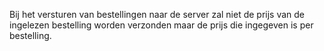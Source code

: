 Bij het versturen van bestellingen naar de server zal niet de prijs van de ingelezen bestelling worden verzonden maar de prijs die ingegeven is per bestelling.